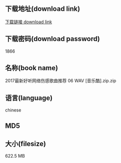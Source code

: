 ## 下载地址(download link)
[下载链接 download link](https://tutu365.netlify.app/?s=2017%E6%9C%80%E6%96%B0%E5%A5%BD%E5%90%AC%E7%BD%91%E7%BB%9C%E4%BC%A4%E6%84%9F%E6%AD%8C%E6%9B%B2%E6%8E%A8%E8%8D%90+06+WAV+%5B%E9%9F%B3%E4%B9%90%E9%85%B7%5D.zip)

## 下载密码(download password)
1866

## 名称(book name)
2017最新好听网络伤感歌曲推荐 06 WAV [音乐酷].zip.zip

## 语言(language)
chinese

## MD5


## 大小(filesize)
622.5 MB
